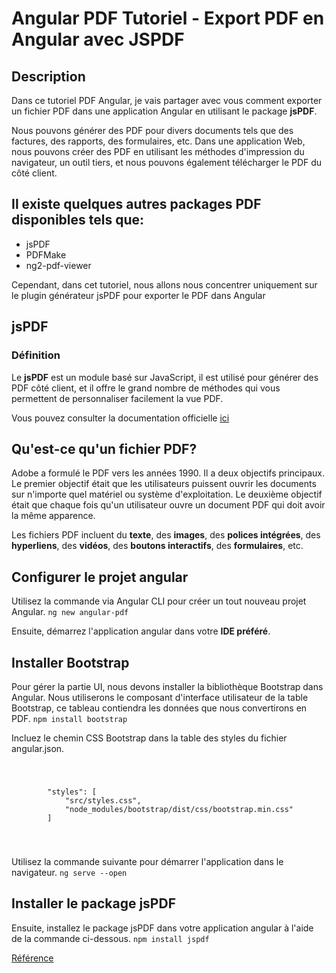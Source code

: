 # Angular PDF Tutoriel - Export PDF en Angular avec JSPDF

## Description
Dans ce tutoriel PDF Angular, je vais partager avec vous comment exporter un fichier PDF dans une application Angular en utilisant le package **jsPDF**.

Nous pouvons générer des PDF pour divers documents tels que des factures, des rapports, des formulaires, etc. Dans une application Web, nous pouvons créer des PDF en utilisant les méthodes d'impression du navigateur, un outil tiers, et nous pouvons également télécharger le PDF du côté client.

## Il existe quelques autres packages PDF disponibles tels que:

* jsPDF
* PDFMake
* ng2-pdf-viewer

Cependant, dans cet tutoriel, nous allons nous concentrer uniquement sur le plugin générateur jsPDF pour exporter le PDF dans Angular

## jsPDF
### Définition
Le **jsPDF** est un module basé sur JavaScript, il est utilisé pour générer des PDF côté client, et il offre le grand nombre de méthodes qui vous permettent de personnaliser facilement la vue PDF.

Vous pouvez consulter la documentation officielle 
[ici](https://rawgit.com/MrRio/jsPDF/master/docs/module-addImage.html#~addImage)

## Qu'est-ce qu'un fichier PDF?
Adobe a formulé le PDF vers les années 1990. Il a deux objectifs principaux. Le premier objectif était que les utilisateurs puissent ouvrir les documents sur n'importe quel matériel ou système d'exploitation. Le deuxième objectif était que chaque fois qu'un utilisateur ouvre un document PDF qui doit avoir la même apparence.

Les fichiers PDF incluent du **texte**, des **images**, des **polices intégrées**, des **hyperliens**, des **vidéos**, des **boutons interactifs**, des **formulaires**, etc.

## Configurer le projet angular
Utilisez la commande via Angular CLI pour créer un tout nouveau projet Angular.
<code>ng new angular-pdf</code>

Ensuite, démarrez l'application angular dans votre **IDE préféré**.

## Installer Bootstrap
Pour gérer la partie UI, nous devons installer la bibliothèque Bootstrap dans Angular. Nous utiliserons le composant d'interface utilisateur de la table Bootstrap, ce tableau contiendra les données que nous convertirons en PDF.
<code>npm install bootstrap</code>

Incluez le chemin CSS Bootstrap dans la table des styles du fichier angular.json.

<code>
	<pre>
		"styles": [
		    "src/styles.css",
		    "node_modules/bootstrap/dist/css/bootstrap.min.css"
		]
	</pre>
</code>

Utilisez la commande suivante pour démarrer l'application dans le navigateur.
<code>ng serve --open</code>

## Installer le package jsPDF
Ensuite, installez le package jsPDF dans votre application angular à l'aide de la commande ci-dessous.
<code>npm install jspdf</code>

[Référence](https://www.positronx.io/angular-pdf-tutorial-export-pdf-in-angular-with-jspdf/)